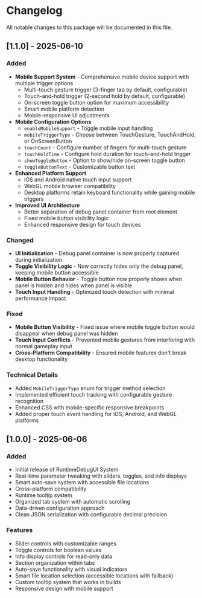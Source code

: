 # Changelog

All notable changes to this package will be documented in this file.

## [1.1.0] - 2025-06-10

### Added
- **Mobile Support System** - Comprehensive mobile device support with multiple trigger options
  - Multi-touch gesture trigger (3-finger tap by default, configurable)
  - Touch-and-hold trigger (2-second hold by default, configurable)
  - On-screen toggle button option for maximum accessibility
  - Smart mobile platform detection
  - Mobile-responsive UI adjustments
- **Mobile Configuration Options**
  - `enableMobileSupport` - Toggle mobile input handling
  - `mobileTriggerType` - Choose between TouchGesture, TouchAndHold, or OnScreenButton
  - `touchCount` - Configure number of fingers for multi-touch gesture
  - `touchHoldTime` - Configure hold duration for touch-and-hold trigger
  - `showToggleButton` - Option to show/hide on-screen toggle button
  - `toggleButtonText` - Customizable button text
- **Enhanced Platform Support**
  - iOS and Android native touch input support
  - WebGL mobile browser compatibility
  - Desktop platforms retain keyboard functionality while gaining mobile triggers
- **Improved UI Architecture**
  - Better separation of debug panel container from root element
  - Fixed mobile button visibility logic
  - Enhanced responsive design for touch devices

### Changed
- **UI Initialization** - Debug panel container is now properly captured during initialization
- **Toggle Visibility Logic** - Now correctly hides only the debug panel, keeping mobile button accessible
- **Mobile Button Behavior** - Toggle button now properly shows when panel is hidden and hides when panel is visible
- **Touch Input Handling** - Optimized touch detection with minimal performance impact

### Fixed
- **Mobile Button Visibility** - Fixed issue where mobile toggle button would disappear when debug panel was hidden
- **Touch Input Conflicts** - Prevented mobile gestures from interfering with normal gameplay input
- **Cross-Platform Compatibility** - Ensured mobile features don't break desktop functionality

### Technical Details
- Added `MobileTriggerType` enum for trigger method selection
- Implemented efficient touch tracking with configurable gesture recognition
- Enhanced CSS with mobile-specific responsive breakpoints
- Added proper touch event handling for iOS, Android, and WebGL platforms



## [1.0.0] - 2025-06-06

### Added
- Initial release of RuntimeDebugUI System
- Real-time parameter tweaking with sliders, toggles, and info displays
- Smart auto-save system with accessible file locations
- Cross-platform compatibility
- Runtime tooltip system
- Organized tab system with automatic scrolling
- Data-driven configuration approach
- Clean JSON serialization with configurable decimal precision

### Features
- Slider controls with customizable ranges
- Toggle controls for boolean values
- Info display controls for read-only data
- Section organization within tabs
- Auto-save functionality with visual indicators
- Smart file location selection (accessible locations with fallback)
- Custom tooltip system that works in builds
- Responsive design with mobile support